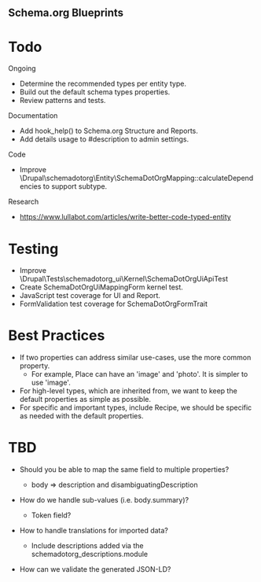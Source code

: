 Schema.org Blueprints
---------------------

# Todo

Ongoing
- Determine the recommended types per entity type.
- Build out the default schema types properties.
- Review patterns and tests.

Documentation
- Add hook_help() to Schema.org Structure and Reports.
- Add details usage to #description to admin settings.

Code
- Improve \Drupal\schemadotorg\Entity\SchemaDotOrgMapping::calculateDependencies
  to support subtype.

Research
- https://www.lullabot.com/articles/write-better-code-typed-entity

# Testing

- Improve \Drupal\Tests\schemadotorg_ui\Kernel\SchemaDotOrgUiApiTest
- Create SchemaDotOrgUiMappingForm kernel test.
- JavaScript test coverage for UI and Report.
- FormValidation test coverage for SchemaDotOrgFormTrait

# Best Practices

- If two properties can address similar use-cases, use the more common property.
  - For example, Place can have an 'image' and 'photo'.
    It is simpler to use 'image'.
- For high-level types, which are inherited from, we want to keep the
  default properties as simple as possible.
- For specific and important types, include Recipe, we should be specific
  as needed with the default properties.

# TBD

- Should you be able to map the same field to multiple properties?
  - body => description and disambiguatingDescription

- How do we handle sub-values (i.e. body.summary)?
  - Token field?

- How to handle translations for imported data?
  - Include descriptions added via the schemadotorg_descriptions.module

- How can we validate the generated JSON-LD?

